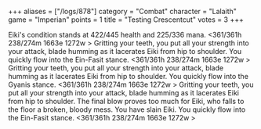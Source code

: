 +++
aliases = ["/logs/878"]
category = "Combat"
character = "Lalaith"
game = "Imperian"
points = 1
title = "Testing Crescentcut"
votes = 3
+++

Eiki's condition stands at 422/445 health and 225/336 mana.
<361/361h 238/274m 1663e 1272w <eb> <bd>>
Gritting your teeth, you put all your strength into your attack, blade humming as it lacerates Eiki from hip to shoulder.
You quickly flow into the Ein-Fasit stance.
<361/361h 238/274m 1663e 1272w <e-> <bd>>
Gritting your teeth, you put all your strength into your attack, blade humming as it lacerates Eiki from hip to shoulder.
You quickly flow into the Gyanis stance.
<361/361h 238/274m 1663e 1272w <e-> <bd>>
Gritting your teeth, you put all your strength into your attack, blade humming as it lacerates Eiki from hip to shoulder.
The final blow proves too much for Eiki, who falls to the floor a broken, 
bloody mess.
You have slain Eiki.
You quickly flow into the Ein-Fasit stance.
<361/361h 238/274m 1663e 1272w <e-> <bd>>